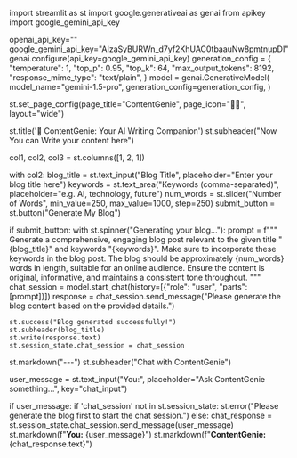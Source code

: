 import streamlit as st
import google.generativeai as genai
from apikey import google_gemini_api_key

openai_api_key=""
google_gemini_api_key="AIzaSyBURWn_d7yf2KhUAC0tbaauNw8pmtnupDI"
genai.configure(api_key=google_gemini_api_key)
generation_config = {
    "temperature": 1,
    "top_p": 0.95,
    "top_k": 64,
    "max_output_tokens": 8192,
    "response_mime_type": "text/plain",
}
model = genai.GenerativeModel(
    model_name="gemini-1.5-pro",
    generation_config=generation_config,
)


st.set_page_config(page_title="ContentGenie", page_icon="📜🤖", layout="wide")

st.title('📜 ContentGenie: Your AI Writing Companion')
st.subheader("Now You can Write your content here")


col1, col2, col3 = st.columns([1, 2, 1])

with col2:
    blog_title = st.text_input("Blog Title", placeholder="Enter your blog title here")
    keywords = st.text_area("Keywords (comma-separated)", placeholder="e.g. AI, technology, future")
    num_words = st.slider("Number of Words", min_value=250, max_value=1000, step=250)
    submit_button = st.button("Generate My Blog")

if submit_button:
    with st.spinner("Generating your blog..."):
        prompt = f"""
        Generate a comprehensive, engaging blog post relevant to the given title "{blog_title}" and keywords "{keywords}". 
        Make sure to incorporate these keywords in the blog post. The blog should be approximately {num_words} words in length, 
        suitable for an online audience. Ensure the content is original, informative, and maintains a consistent tone throughout.
        """
        chat_session = model.start_chat(history=[{"role": "user", "parts": [prompt]}])
        response = chat_session.send_message("Please generate the blog content based on the provided details.")
    
    st.success("Blog generated successfully!")
    st.subheader(blog_title)
    st.write(response.text)
    st.session_state.chat_session = chat_session


st.markdown("---")
st.subheader("Chat with ContentGenie")

user_message = st.text_input("You:", placeholder="Ask ContentGenie something...", key="chat_input")

if user_message:
    if 'chat_session' not in st.session_state:
        st.error("Please generate the blog first to start the chat session.")
    else:
        chat_response = st.session_state.chat_session.send_message(user_message)
        st.markdown(f"**You:** {user_message}")
        st.markdown(f"**ContentGenie:** {chat_response.text}")


